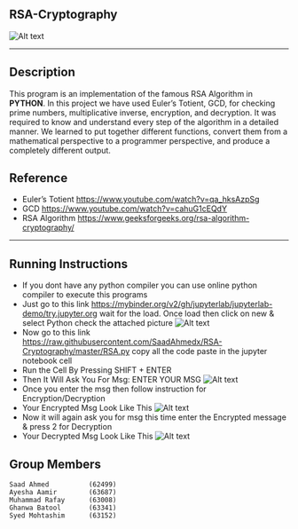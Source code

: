 ## RSA-Cryptography


![Alt text](https://i.ibb.co/B6Kt9r0/4.png "RSA-Cryptography")

---

## Description

This program is an implementation of the famous RSA Algorithm in **PYTHON**. In this project we have used Euler’s Totient, GCD, for checking prime numbers, multiplicative inverse, encryption, and decryption. It was required to know and understand every step of the algorithm in a detailed manner. We learned to put together different functions, convert them from a mathematical perspective to a programmer perspective, and produce a completely different output.

## Reference

- Euler’s Totient https://www.youtube.com/watch?v=qa_hksAzpSg
- GCD https://www.youtube.com/watch?v=cahuG1cEQdY
- RSA Algorithm https://www.geeksforgeeks.org/rsa-algorithm-cryptography/

---

## Running Instructions

- If you dont have any python compiler you can use online python compiler to execute this programs
- Just go to this link https://mybinder.org/v2/gh/jupyterlab/jupyterlab-demo/try.jupyter.org wait for the load. Once load then click on new & select Python check the attached picture
![Alt text](https://i.ibb.co/8MGMx95/Capture.png "Online Python compiler")
- Now go to this link https://raw.githubusercontent.com/SaadAhmedx/RSA-Cryptography/master/RSA.py copy all the code paste in the jupyter notebook cell
- Run the Cell By Pressing SHIFT + ENTER
- Then It Will Ask You For Msg: ENTER YOUR MSG
![Alt text](https://i.ibb.co/wMWL5x3/1.png "User Input")
- Once you enter the msg then follow instruction for Encryption/Decryption
- Your Encrypted Msg Look Like This
![Alt text](https://i.ibb.co/zXsFkpY/2.png "Your Encrypted Msg ")
- Now it will again ask you for msg this time enter the Encrypted message & press 2 for Decryption
- Your Decrypted Msg Look Like This
![Alt text](https://i.ibb.co/F65Bffp/3.png "Your Decrypted Msg")


## Group Members

```
Saad Ahmed          (62499)
Ayesha Aamir        (63687)
Muhammad Rafay      (63008)
Ghanwa Batool       (63341)
Syed Mohtashim      (63152)
```
